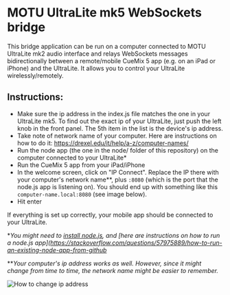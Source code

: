 # MOTU UltraLite mk5 WebSockets bridge
This bridge application can be run on a computer connected to MOTU UltraLite mk2 audio interface and relays WebSockets messages bidirectionally between a remote/mobile CueMix 5 app (e.g. on an iPad or iPhone) and the UltraLite. It allows you to control your UltraLite wirelessly/remotely.

## Instructions:

- Make sure the ip address in the index.js file matches the one in your UltraLite mk5. To find out the exact ip of your UltraLite, just push the left knob in the front panel. The 5th item in the list is the device's ip address.
- Take note of network name of your computer. Here are instructions on how to do it: https://drexel.edu/it/help/a-z/computer-names/
- Run the node app (the one in the node/ folder of this repository) on the computer connected to your UltraLite*
- Run the CueMix 5 app from your iPad/iPhone
- In the welcome screen, click on "IP Connect". Replace the IP there with your computer's network name**, plus ```:8080``` (which is the port that the node.js app is listening on). You should end up with something like this ```computer-name.local:8080``` (see image below).
- Hit enter

If everything is set up correctly, your mobile app should be connected to your UltraLite.

*_You might need to [install node.js](https://nodejs.org/en/download/), and [here are instructions on how to run a node.js app](https://stackoverflow.com/questions/57975889/how-to-run-an-existing-node-app-from-github_

**_Your computer's ip address works as well. However, since it might change from time to time, the network name might be easier to remember._

![How to change ip address](https://github.com/jpcarrascal/motu-ultralite-mk5-bridge/blob/74a62fdbc9df19b439f9d03b278dfd6e414a7a49/remote-conf.png)